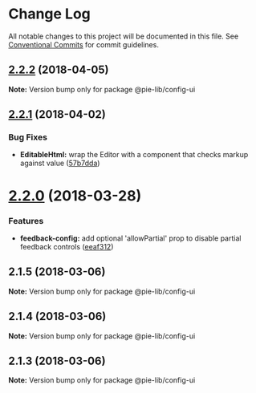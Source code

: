 # Change Log

All notable changes to this project will be documented in this file.
See [Conventional Commits](https://conventionalcommits.org) for commit guidelines.

<a name="2.2.2"></a>
## [2.2.2](https://github.com/pie-framework/pie-lib/compare/@pie-lib/config-ui@2.2.1...@pie-lib/config-ui@2.2.2) (2018-04-05)




**Note:** Version bump only for package @pie-lib/config-ui

<a name="2.2.1"></a>
## [2.2.1](https://github.com/pie-framework/pie-lib/compare/@pie-lib/config-ui@2.2.0...@pie-lib/config-ui@2.2.1) (2018-04-02)


### Bug Fixes

* **EditableHtml:** wrap the Editor with a component that checks markup against value ([57b7dda](https://github.com/pie-framework/pie-lib/commit/57b7dda))




<a name="2.2.0"></a>
# [2.2.0](https://github.com/pie-framework/pie-lib/compare/@pie-lib/config-ui@2.1.5...@pie-lib/config-ui@2.2.0) (2018-03-28)


### Features

* **feedback-config:**  add optional 'allowPartial' prop to disable partial feedback controls ([eeaf312](https://github.com/pie-framework/pie-lib/commit/eeaf312))




<a name="2.1.5"></a>
## 2.1.5 (2018-03-06)




**Note:** Version bump only for package @pie-lib/config-ui

<a name="2.1.4"></a>
## 2.1.4 (2018-03-06)




**Note:** Version bump only for package @pie-lib/config-ui

<a name="2.1.3"></a>
## 2.1.3 (2018-03-06)




**Note:** Version bump only for package @pie-lib/config-ui
